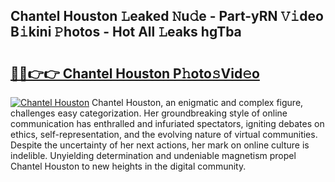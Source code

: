 ## Chantel Houston 𝙻eaked 𝙽u𝚍e - Part-yRN 𝚅𝚒deo B𝚒kini 𝙿hotos - Hot All 𝙻eaks hgTba

# <h2><a href="http://ld425q8.urlbe.top/?page=Chantel+Houston">🔗🔗👉👉 Chantel Houston P𝚑oto𝚜Vid𝚎o</a></h2>

[![Chantel Houston](https://i.imgur.com/eBuTRDB.gif)](http://ld425q8.urlbe.top/?page=Chantel+Houston)
Chantel Houston, an enigmatic and complex figure, challenges easy categorization. Her groundbreaking style of online communication has enthralled and infuriated spectators, igniting debates on ethics, self-representation, and the evolving nature of virtual communities. Despite the uncertainty of her next actions, her mark on online culture is indelible. Unyielding determination and undeniable magnetism propel Chantel Houston to new heights in the digital community.
